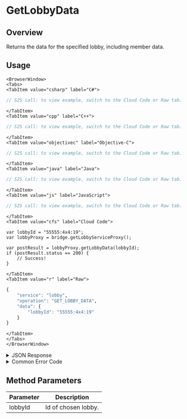 # GetLobbyData
## Overview
Returns the data for the specified lobby, including member data.



<PartialServop service_name="lobby" operation_name="GET_LOBBY_DATA" />

## Usage

```mdx-code-block
<BrowserWindow>
<Tabs>
<TabItem value="csharp" label="C#">
```

```csharp
// S2S call: to view example, switch to the Cloud Code or Raw tab.
```

```mdx-code-block
</TabItem>
<TabItem value="cpp" label="C++">
```

```cpp
// S2S call: to view example, switch to the Cloud Code or Raw tab.
```

```mdx-code-block
</TabItem>
<TabItem value="objectivec" label="Objective-C">
```

```objectivec
// S2S call: to view example, switch to the Cloud Code or Raw tab.
```

```mdx-code-block
</TabItem>
<TabItem value="java" label="Java">
```

```java
// S2S call: to view example, switch to the Cloud Code or Raw tab.
```

```mdx-code-block
</TabItem>
<TabItem value="js" label="JavaScript">
```

```javascript
// S2S call: to view example, switch to the Cloud Code or Raw tab.
```

```mdx-code-block
</TabItem>
<TabItem value="cfs" label="Cloud Code">
```

```cfscript
var lobbyId = "55555:4x4:19";
var lobbyProxy = bridge.getLobbyServiceProxy();

var postResult = lobbyProxy.getLobbyData(lobbyId);
if (postResult.status == 200) {
    // Success!
}
```

```mdx-code-block
</TabItem>
<TabItem value="r" label="Raw">
```

```r
{
	"service": "lobby",
	"operation": "GET_LOBBY_DATA",
	"data": {
		"lobbyId": "55555:4x4:19"
	}
}
```

```mdx-code-block
</TabItem>
</Tabs>
</BrowserWindow>
```

<details>
<summary>JSON Response</summary>

```json
{
  "data": {
    "id": "13229:Relay_lobbyT_v2:20",
    "lobbyType": "Relay_lobbyT_v2",
    "state": "setup",
    "rating": 0,
    "lobbyTypeDef": {
      "lobbyTypeId": "Relay_lobbyT_v2",
      "teams": {
        "all": {
          "minUsers": 1,
          "maxUsers": 8,
          "autoAssign": true,
          "code": "all"
        }
      },
      "rules": {
        "allowEarlyStartWithoutMax": true,
        "forceOnTimeStartWithoutReady": true,
        "allowJoinInProgress": false,
        "onTimeStartSecs": 600,
        "disbandOnStart": true,
        "everyReadyMinPercent": 15,
        "everyReadyMinNum": 1,
        "earliestStartSecs": 1,
        "tooLateSecs": 600
      },
      "desc": "starts when 1 player is ready"
    },
    "settings": {},
    "version": 1,
    "connectData": {},
    "timetable": {
      "createdAt": 1631050042177,
      "early": 1631050043177,
      "onTime": 1631050642177,
      "tooLate": 1631050642177
    },
    "cRegions": [],
    "round": 1,
    "ownerCxId": "13229:db4be46d-1e99-41fe-9402-a0e8f7cd7cb5:p57kebat767ogdtesnp5cmd46p",
    "legacyLobbyOwnerEnabled": true,
    "owner": "db4be46d-1e99-41fe-9402-a0e8f7cd7cb5",
    "numMembers": 1,
    "members": [
      {
        "profileId": "db4be46d-1e99-41fe-9402-a0e8f7cd7cb5",
        "name": "",
        "pic": "",
        "rating": 1200,
        "team": "all",
        "isReady": true,
        "extra": {},
        "cxId": "13229:db4be46d-1e99-41fe-9402-a0e8f7cd7cb5:p57kebat767ogdtesnp5cmd46p"
      }
    ]
  },
  "status": 200
}
```
</details>

<details>
<summary>Common Error Code</summary>

### Status Codes
Code | Name | Description
---- | ---- | -----------
40601 | RTT_NOT_ENABLED | RTT must be enabled for this feature

</details>


## Method Parameters
Parameter | Description
--------- | -----------
lobbyId | Id of chosen lobby. 


